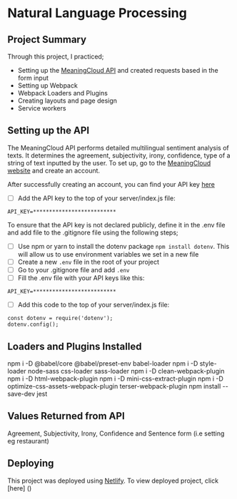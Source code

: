# Natural Language Processing

## Project Summary

Through this project, I practiced;

- Setting up the [MeaningCloud API](https://www.meaningcloud.com/developer/sentiment-analysis) and created requests based in the form input
- Setting up Webpack
- Webpack Loaders and Plugins
- Creating layouts and page design
- Service workers

## Setting up the API

The MeaningCloud API performs detailed multilingual sentiment analysis of texts. It determines the agreement, subjectivity, irony, confidence, type of a string of text inputted by the user. To set up, go to the [MeaningCloud website](https://www.meaningcloud.com/developer/create-account) and create an account.

After successfully creating an account, you can find your API key [here](https://www.meaningcloud.com/developer/account/subscriptions)

- [ ] Add the API key to the top of your server/index.js file:
```
API_KEY=**************************
```

To ensure that the API key is not declared publicly, define it in the .env file and add file to the .gitignore file using the following steps;


- [ ] Use npm or yarn to install the dotenv package `npm install dotenv`. This will allow us to use environment variables we set in a new file
- [ ] Create a new `.env` file in the root of your project
- [ ] Go to your .gitignore file and add `.env` 
- [ ] Fill the .env file with your API keys like this:

```
API_KEY=**************************
```

- [ ] Add this code to the top of your server/index.js file:
```
const dotenv = require('dotenv');
dotenv.config();
```
## Loaders and Plugins Installed
npm i -D @babel/core @babel/preset-env babel-loader
npm i -D style-loader node-sass css-loader sass-loader
npm i -D clean-webpack-plugin
npm i -D html-webpack-plugin
npm i -D mini-css-extract-plugin
npm i -D optimize-css-assets-webpack-plugin terser-webpack-plugin
npm install --save-dev jest

## Values Returned from API 
Agreement, Subjectivity, Irony, Confidence and Sentence form (i.e setting eg restaurant)


## Deploying
This project was deployed using [Netlify](https://www.netlify.com/). To view deployed project, click [here] ()
